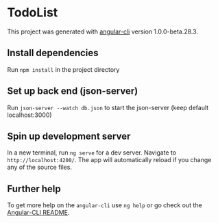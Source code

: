 # TodoList

This project was generated with [angular-cli](https://github.com/angular/angular-cli) version 1.0.0-beta.28.3.

## Install dependencies

Run `npm install` in the project directory

## Set up back end (json-server)

Run `json-server --watch db.json` to start the json-server (keep default localhost:3000)

## Spin up development server
In a new terminal, run `ng serve` for a dev server. Navigate to `http://localhost:4200/`. The app will automatically reload if you change any of the source files.

## Further help
To get more help on the `angular-cli` use `ng help` or go check out the [Angular-CLI README](https://github.com/angular/angular-cli/blob/master/README.md).
